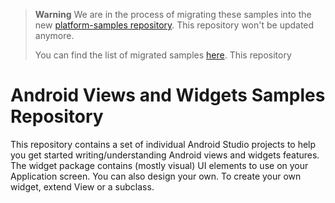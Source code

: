 > **Warning**
> We are in the process of migrating these samples into the new [platform-samples repository](https://github.com/android/platform-samples). This repository won't be updated anymore.
> 
> You can find the list of migrated samples [here](https://github.com/android/platform-samples/tree/main/samples/user-interface). This repository 


Android Views and Widgets Samples Repository
============================================

This repository contains a set of individual Android Studio projects to help you get
started writing/understanding Android views and widgets features.
The widget package contains (mostly visual) UI elements to use on your Application screen. You can also design your own.
To create your own widget, extend View or a subclass.
